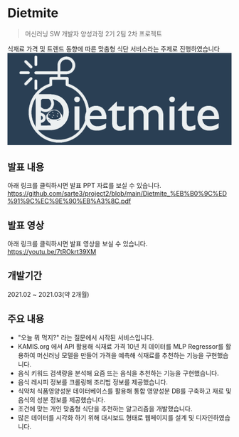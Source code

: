 # Dietmite
> 머신러닝 SW 개발자 양성과정 2기 2팀 2차 프로젝트

식재료 가격 및 트렌드 동향에 따른 맞춤형 식단 서비스라는 주제로 진행하였습니다
![](logo3.png)

## 발표 내용
아래 링크를 클릭하시면 발표 PPT 자료를 보실 수 있습니다.
https://github.com/sarte3/project2/blob/main/Dietmite_%EB%B0%9C%ED%91%9C%EC%9E%90%EB%A3%8C.pdf

## 발표 영상
아래 링크를 클릭하시면 발표 영상을 보실 수 있습니다.
https://youtu.be/7tROkrt39XM

## 개발기간
2021.02 ~ 2021.03(약 2개월)

## 주요 내용
* "오늘 뭐 먹지?" 라는 질문에서 시작된 서비스입니다. 
* KAMIS.org 에서 API 활용해 식재료 가격 10년 치 데이터를 MLP Regressor를 활용하여 머신러닝 모델을 만들어 가격을 예측해 식재료를 추천하는 기능을 구현했습니다. 
* 음식 키워드 검색량을 분석해 요즘 뜨는 음식을 추천하는 기능을 구현했습니다. 
* 음식 레시피 정보를 크롤링해 조리법 정보를 제공했습니다. 
* 식약처 식품영양성분 데이터베이스를 활용해 통합 영양성분 DB를 구축하고 재료 및 음식의 성분 정보를 제공했습니다. 
* 조건에 맞는 개인 맞춤형 식단을 추천하는 알고리즘을 개발했습니다. 
* 많은 데이터를 시각화 하기 위해 대시보드 형태로 웹페이지를 설계 및 디자인하였습니다.
